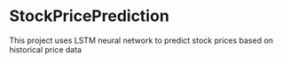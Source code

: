 # StockPricePrediction
This project uses LSTM neural network to predict stock prices based on historical price data

